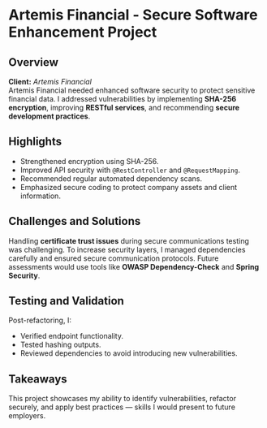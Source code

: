 # Artemis Financial - Secure Software Enhancement Project

## Overview
**Client:** *Artemis Financial*  
Artemis Financial needed enhanced software security to protect sensitive financial data. I addressed vulnerabilities by implementing **SHA-256 encryption**, improving **RESTful services**, and recommending **secure development practices**.

## Highlights
- Strengthened encryption using SHA-256.
- Improved API security with `@RestController` and `@RequestMapping`.
- Recommended regular automated dependency scans.
- Emphasized secure coding to protect company assets and client information.

## Challenges and Solutions
Handling **certificate trust issues** during secure communications testing was challenging. To increase security layers, I managed dependencies carefully and ensured secure communication protocols. Future assessments would use tools like **OWASP Dependency-Check** and **Spring Security**.

## Testing and Validation
Post-refactoring, I:
- Verified endpoint functionality.
- Tested hashing outputs.
- Reviewed dependencies to avoid introducing new vulnerabilities.

## Takeaways
This project showcases my ability to identify vulnerabilities, refactor securely, and apply best practices — skills I would present to future employers.
